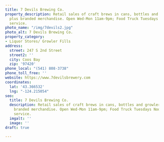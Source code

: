 ```yaml
---
title: 7 Devils Brewing Co.
property_description: Retail sales of craft brews in cans, bottles and growler fills,
  plus branded merchandise. Open Wed-Mon 11am-9pm; Food Truck Tuesdays Noon-7pm beverage
  service.
photo_name: "/img/7devils2.jpg"
photo_alt: 7 Devils Brewing Co.
property_category:
- Liquor Stores/ Growler Fills
address:
  street: 247 S 2nd Street
  street2: ''
  city: Coos Bay
  zip: '97420'
phone_local: "(541) 808-3738"
phone_toll_free: ''
website: https://www.7devilsbrewery.com
coordinates:
  lat: '43.366532'
  lng: "-124.215054"
seo:
  title: 7 Devils Brewing Co.
  description: Retail sales of craft brews in cans, bottles and growler fills, plus
    branded merchandise. Open Wed-Mon 11am-9pm; Food Truck Tuesdays Noon-7pm beverage
    service.
  imgalt: ''
  image: ''
draft: true

---
```

